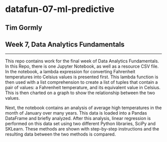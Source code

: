 # datafun-07-ml-predictive
## Tim Gormly
## Week 7, Data Analytics Fundamentals

<hr>

This repo contains work for the final week of Data Analytics Fundamentals.  In this Repo, there is one Jupyter Notebook, as well as a resource CSV file.  In the notebook, a lambda expression for converting Fahrenheit temperatures into Celsius values is presented first.  This lambda function is then used with a list comprehension to create a list of tuples that contain a pair of values: a Fahrenheit temperature, and its equivalent value in Celsius.  This is then charted on a graph to show the relationship between the two values.

Next, the notebook contains an analysis of average high temperatures in the month of January over many years.  This data is loaded into a Pandas DataFrame and briefly analyzed.  After this analysis, linear regression is performed on this data set using two different Python libraries, SciPy and SKLearn.  These methods are shown with step-by-step instructions and the resulting data between the two methods is compared.
